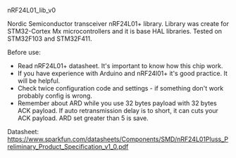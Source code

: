 nRF24L01_lib_v0 

Nordic Semiconductor transceiver nRF24L01+ library.
Library was create for STM32-Cortex Mx microcontrollers and it is base HAL libraries. 
Tested on STM32F103 and STM32F411.

Before use:
- Read nRF24L01+ datasheet. It's important to know how this chip work.
- If you have experience with Arduino and nRF24l01+ it's good practice. It will be helpful. 
- Check twice configuration code and settings - if something don't work probably config is wrong.
- Remember about ARD while you use 32 bytes payload with 32 bytes ACK payload. If auto retransmission delay is to short, it can cuts your ACK payload. ARD set greater than 5 is save. 

Datasheet:
https://www.sparkfun.com/datasheets/Components/SMD/nRF24L01Pluss_Preliminary_Product_Specification_v1_0.pdf
